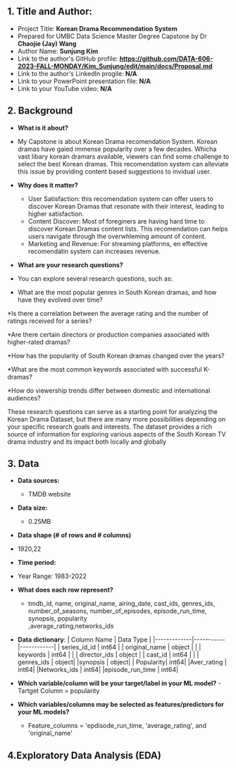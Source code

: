 ## 1. Title and Author: 

- Project Title: **Korean Drama Recommendation System**
-	Prepared for UMBC Data Science Master Degree Capstone by Dr **Chaojie (Jay) Wang**
-	Author Name: **Sunjung Kim**
-	Link to the author's GitHub profile: **https://github.com/DATA-606-2023-FALL-MONDAY/Kim_Sunjung/edit/main/docs/Proposal.md**
-	Link to the author's LinkedIn progile: **N/A**
-	Link to your PowerPoint presentation file: **N/A**
- Link to your YouTube video: **N/A**
  
## 2. Background

-	**What is it about?**
  - My Capstone is about Korean Drama recomendation System. Korean dramas have gaied immense popularity over a few decades. Whicha vast libary korean dramars available, viewers can find some challenge to select the best Korean dramas. This recomendation system can alleviate this issue by providing content based suggestions to invidual user. 
- **Why does it matter?**
  - User Satisfaction: this recomendation system can offer users to discover Korean Dramas that resonate with their interest, leading to higher satisfaction.
  - Content Discover: Most of foreginers are having hard time to discover Korean Dramas content lists. This recomendation can helps users navigate through the overwhleming amount of content.
  - Marketing and Revenue: For streaming platforms, en effective recomendatin system can increases revenue.
    
-	**What are your research questions?**
  - You can explore several research questions, such as:

  * What are the most popular genres in South Korean dramas, and how have they evolved over time?

  *Is there a correlation between the average rating and the number of ratings received for a series?

  *Are there certain directors or production companies associated with higher-rated dramas?

  *How has the popularity of South Korean dramas changed over the years?

  *What are the most common keywords associated with successful K-dramas?

  *How do viewership trends differ between domestic and international audiences?

These research questions can serve as a starting point for analyzing the Korean Drama Dataset, but there are many more possibilities depending on your specific research goals and interests. The dataset provides a rich source of information for exploring various aspects of the South Korean TV drama industry and its impact both locally and globally
## 3. Data

- **Data sources:**
  - TMDB website
- **Data size:**
  - 0.25MB
-	**Data shape (# of rows and # columns)**
  - 1920,22

-	**Time period:**
  -	 Year Range: 1983-2022
- **What does each row represent?** 
  - tmdb_id, name, original_name, airing_date, cast_ids, genres_ids, number_of_seasons, number_of_episodes, episode_run_time, synopsis, popularity        
    ,average_rating,networks_ids           
  
- **Data dictionary**:
| Column Name | Data Type | 
|-------------|-----------|------------|
| series_id_id   | int64 |
| original_name   | object   | |
| keywords  | int64 | |
| director_ids | object   | 
| cast_id  | int64 | |
| genres_ids | object| 
|synopsis | object|
| Popularity| int64|
|Aver_rating | int64|
|Networks_ids | int64|
|episode_run_time | int64|

- **Which variable/column will be your target/label in your ML model?**
  -Tartget Column = popularity

- **Which variables/columns may be selected as features/predictors for your ML models?**
  - Feature_columns = 'epdisode_run_time, 'average_rating', and 'original_name'
    
## 4.Exploratory Data Analysis (EDA)

